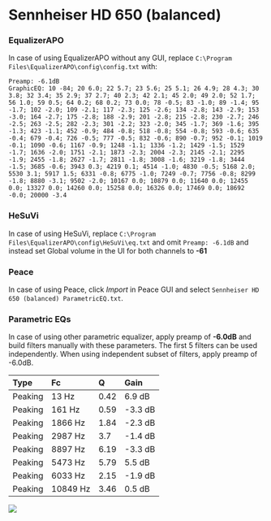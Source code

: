# Sennheiser HD 650 (balanced)

### EqualizerAPO
In case of using EqualizerAPO without any GUI, replace `C:\Program Files\EqualizerAPO\config\config.txt`
with:
```
Preamp: -6.1dB
GraphicEQ: 10 -84; 20 6.0; 22 5.7; 23 5.6; 25 5.1; 26 4.9; 28 4.3; 30 3.8; 32 3.4; 35 2.9; 37 2.7; 40 2.3; 42 2.1; 45 2.0; 49 2.0; 52 1.7; 56 1.0; 59 0.5; 64 0.2; 68 0.2; 73 0.0; 78 -0.5; 83 -1.0; 89 -1.4; 95 -1.7; 102 -2.0; 109 -2.1; 117 -2.3; 125 -2.6; 134 -2.8; 143 -2.9; 153 -3.0; 164 -2.7; 175 -2.8; 188 -2.9; 201 -2.8; 215 -2.8; 230 -2.7; 246 -2.5; 263 -2.5; 282 -2.3; 301 -2.2; 323 -2.0; 345 -1.7; 369 -1.6; 395 -1.3; 423 -1.1; 452 -0.9; 484 -0.8; 518 -0.8; 554 -0.8; 593 -0.6; 635 -0.4; 679 -0.4; 726 -0.5; 777 -0.5; 832 -0.6; 890 -0.7; 952 -0.1; 1019 -0.1; 1090 -0.6; 1167 -0.9; 1248 -1.1; 1336 -1.2; 1429 -1.5; 1529 -1.7; 1636 -2.0; 1751 -2.1; 1873 -2.3; 2004 -2.3; 2145 -2.1; 2295 -1.9; 2455 -1.8; 2627 -1.7; 2811 -1.8; 3008 -1.6; 3219 -1.8; 3444 -1.5; 3685 -0.6; 3943 0.3; 4219 0.1; 4514 -1.0; 4830 -0.5; 5168 2.0; 5530 3.1; 5917 1.5; 6331 -0.8; 6775 -1.0; 7249 -0.7; 7756 -0.8; 8299 -1.8; 8880 -3.1; 9502 -2.0; 10167 0.0; 10879 0.0; 11640 0.0; 12455 0.0; 13327 0.0; 14260 0.0; 15258 0.0; 16326 0.0; 17469 0.0; 18692 -0.0; 20000 -3.4
```

### HeSuVi
In case of using HeSuVi, replace `C:\Program Files\EqualizerAPO\config\HeSuVi\eq.txt` and omit `Preamp:
-6.1dB` and instead set Global volume in the UI for both channels to **-61**

### Peace
In case of using Peace, click *Import* in Peace GUI and select `Sennheiser HD 650 (balanced) ParametricEQ.txt`.

### Parametric EQs
In case of using other parametric equalizer, apply preamp of **-6.0dB** and build filters manually
with these parameters. The first 5 filters can be used independently.
When using independent subset of filters, apply preamp of -6.0dB.

| Type    | Fc       |    Q | Gain    |
|:--------|:---------|:-----|:--------|
| Peaking | 13 Hz    | 0.42 | 6.9 dB  |
| Peaking | 161 Hz   | 0.59 | -3.3 dB |
| Peaking | 1866 Hz  | 1.84 | -2.3 dB |
| Peaking | 2987 Hz  | 3.7  | -1.4 dB |
| Peaking | 8897 Hz  | 6.19 | -3.3 dB |
| Peaking | 5473 Hz  | 5.79 | 5.5 dB  |
| Peaking | 6033 Hz  | 2.15 | -1.9 dB |
| Peaking | 10849 Hz | 3.46 | 0.5 dB  |

![](https://raw.githubusercontent.com/jaakkopasanen/AutoEq/master/results/headphonecom/sbaf-serious/Sennheiser%20HD%20650%20(balanced)/Sennheiser%20HD%20650%20(balanced).png)